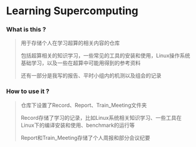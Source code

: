 # Learning Supercomputing

### What is this ?

> 用于存储个人在学习超算的相关内容的仓库
>
> 包括超算相关的知识学习，一些常见的工具的安装和使用，Linux操作系统基础学习，以及一些在超算中可能用得到的参考资料
>
> 还有一部分是我写的报告、平时小组内的机测以及组会的记录



### How to use it ?

> 仓库下设置了Record、Report、Train_Meeting文件夹
>
> Record存储了学习的记录，比如Linux系统相关知识学习、一些工具在Linux下的编译安装和使用、benchmark的运行等
>
> Report和Train_Meeting存储了个人周报和部分会议纪要

